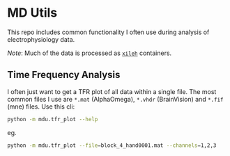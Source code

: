 # MD Utils

This repo includes common functionality I often use during analysis of
electrophysiology data.

_Note_: Much of the data is processed as
[`xileh`](https://github.com/matthiasdold/xileh) containers.

## Time Frequency Analysis

I often just want to get a TFR plot of all data within a single file. The most
common files I use are `*.mat` (AlphaOmega), `*.vhdr` (BrainVision) and `*.fif`
(mne) files. Use this cli:

```bash
python -m mdu.tfr_plot --help
```

eg.

```bash
python -m mdu.tfr_plot --file=block_4_hand0001.mat --channels=1,2,3
```
